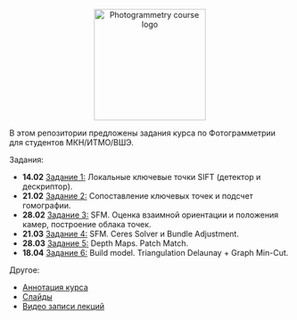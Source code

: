 <p align="center">
  <img width="200" src="/phg_logo.png" alt="Photogrammetry course logo">
</p>

В этом репозитории предложены задания курса по Фотограмметрии для студентов МКН/ИТМО/ВШЭ.

Задания:

- **14.02** [Задание 1:](https://github.com/PhotogrammetryCourse/PhotogrammetryTasks2023/tree/task01) Локальные ключевые точки SIFT (детектор и дескриптор).
- **21.02** [Задание 2:](https://github.com/PhotogrammetryCourse/PhotogrammetryTasks2023/tree/task02) Сопоставление ключевых точек и подсчет гомографии.
- **28.02** [Задание 3:](https://github.com/PhotogrammetryCourse/PhotogrammetryTasks2023/tree/task03) SFM. Оценка взаимной ориентации и положения камер, построение облака точек.
- **21.03** [Задание 4:](https://github.com/PhotogrammetryCourse/PhotogrammetryTasks2023/tree/task04) SFM. Ceres Solver и Bundle Adjustment.
- **28.03** [Задание 5:](https://github.com/PhotogrammetryCourse/PhotogrammetryTasks2023/tree/task05) Depth Maps. Patch Match.
- **18.04** [Задание 6:](https://github.com/PhotogrammetryCourse/PhotogrammetryTasks2023/tree/task06) Build model. Triangulation Delaunay + Graph Min-Cut.

Другое:

- [Аннотация курса](https://github.com/PhotogrammetryCourse/PhotogrammetryTasks2023/blob/master/slides/phg_00_course_annotation.pdf)
- [Слайды](https://github.com/PhotogrammetryCourse/PhotogrammetryTasks2023/blob/master/slides)
- [Видео записи лекций](https://www.youtube.com/watch?v=xXrWsCd580g&list=PL5p-5hHpsHBqFm3CQk6jT0amZjW0_2NMU&index=1)

